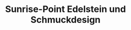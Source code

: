 ---
title: "Sunrise-Point Edelstein und Schmuckdesign"
url: /endingen-am-kaiserstuhl/sunrise-point-edelstein-und-schmuckdesign/
shop: Schmuck
---